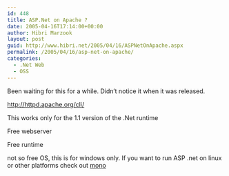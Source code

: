```yaml
---
id: 448
title: ASP.Net on Apache ?
date: 2005-04-16T17:14:00+00:00
author: Hibri Marzook
layout: post
guid: http://www.hibri.net/2005/04/16/ASPNetOnApache.aspx
permalink: /2005/04/16/asp-net-on-apache/
categories:
  - .Net Web
  - OSS
---
```

Been waiting for this for a while. Didn&#8217;t notice it when it was released.


  


<http://httpd.apache.org/cli/>


  


This works only for the 1.1 version of the .Net runtime


  


Free webserver


  


Free runtime


  


not so free OS, this is for windows only. If you want to run ASP .net on linux or other platforms check out [mono](http://www.go-mono.com/)